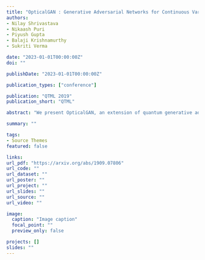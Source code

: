 ```yaml
---
title: "OpticalGAN : Generative Adversarial Networks for Continuous Variable Quantum Computation"
authors:
- Nilay Shrivastava
- Nikaash Puri
- Piyush Gupta
- Balaji Krishnamurthy
- Sukriti Verma

date: "2023-01-01T00:00:00Z"
doi: ""

publishDate: "2023-01-01T00:00:00Z"

publication_types: ["conference"]

publication: "QTML 2019"
publication_short: "QTML"

abstract: "We present OpticalGAN, an extension of quantum generative adversarial networks for continuous-variable quantum computation. OpticalGAN consists of photonic variational circuits comprising of optical Gaussian and Kerr gates. Photonic quantum computation is a realization of continuous variable quantum computing which involves encoding and processing information in the continuous quadrature amplitudes of quantized electromagnetic field such as light. Information processing in photonic quantum computers is performed using optical gates on squeezed light. Both the generator and discriminator of OpticalGAN are short depth variational circuits composed of gaussian and non-gaussian gates. We demonstrate our approach by using OpticalGAN to generate energy eigenstates and coherent states."

summary: ""

tags:
- Source Themes
featured: false

links:
url_pdf: "https://arxiv.org/abs/1909.07806"
url_code: ""
url_dataset: ""
url_poster: ""
url_project: ""
url_slides: ""
url_source: ""
url_video: ""

image:
  caption: "Image caption"
  focal_point: ""
  preview_only: false

projects: []
slides: ""
---
```

